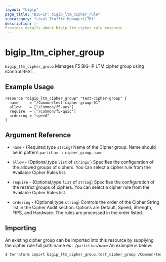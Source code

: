 ```yaml
---
layout: "bigip"
page_title: "BIG-IP: bigip_ltm_cipher_rule"
subcategory: "Local Traffic Manager(LTM)"
description: |-
Provides details about bigip_ltm_cipher_rule resource
---
```


# bigip\_ltm\_cipher\_group

`bigip_ltm_cipher_group` Manages F5 BIG-IP LTM cipher group using iControl REST.

## Example Usage

```hcl
resource "bigip_ltm_cipher_group" "test-cipher-group" {
  name     = "/Common/test-cipher-group-01"
  allow    = ["/Common/f5-aes"]
  require  = ["/Common/f5-quic"]
  ordering = "speed"
}
```

## Argument Reference

* `name` - (Required,type `string`) Name of the Cipher group. Name should be in pattern `partition` + `cipher_group_name`

* `allow` - (Optional,type `list` of `strings` ) Specifies the configuration of the allowed groups of ciphers. You can select a cipher rule from the Available Cipher Rules list.

* `require` - (Optional,type `list` of `string`) Specifies the configuration of the restrict groups of ciphers. You can select a cipher rule from the Available Cipher Rules list.

* `ordering` - (Optional,type `string`) Controls the order of the Cipher String list in the Cipher Audit section. Options are Default, Speed, Strength, FIPS, and Hardware. The rules are processed in the order listed.

## Importing
An existing cipher group can be imported into this resource by supplying the cipher rule full path name ex : `/partition/name`
An example is below:
```sh
$ terraform import bigip_ltm_cipher_group.test_cipher_group /Common/test_cipher_group

```